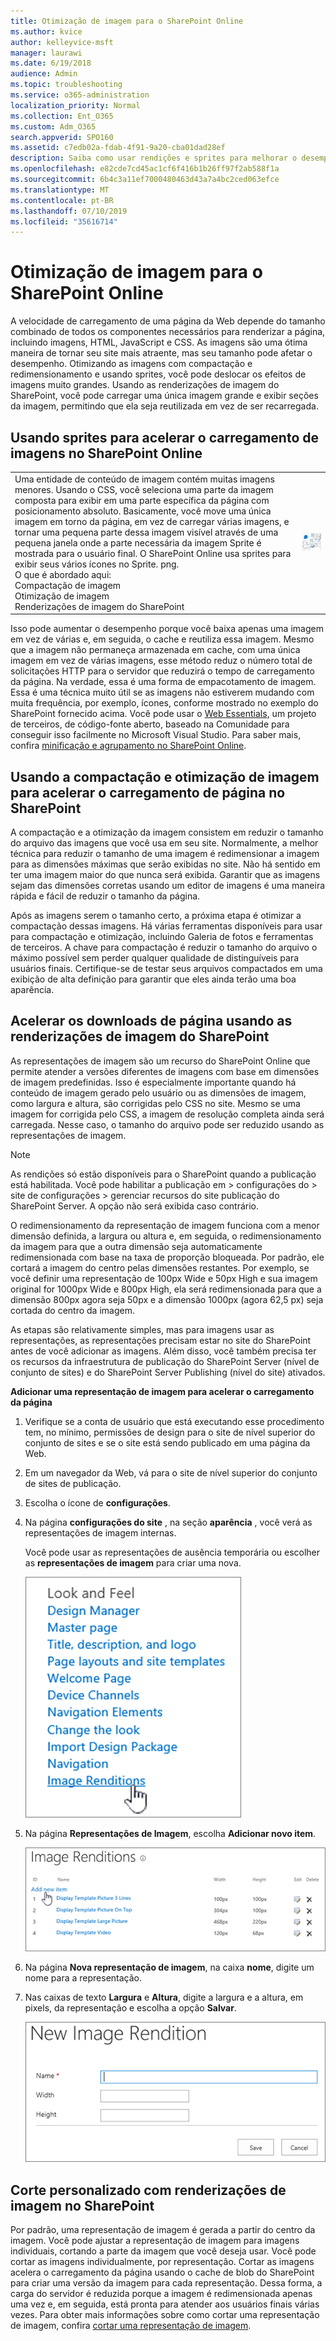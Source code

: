```yaml
---
title: Otimização de imagem para o SharePoint Online
ms.author: kvice
author: kelleyvice-msft
manager: laurawi
ms.date: 6/19/2018
audience: Admin
ms.topic: troubleshooting
ms.service: o365-administration
localization_priority: Normal
ms.collection: Ent_O365
ms.custom: Adm_O365
search.appverid: SPO160
ms.assetid: c7edb02a-fdab-4f91-9a20-cba01dad28ef
description: Saiba como usar rendições e sprites para melhorar o desempenho de imagens nos seus sites do SharePoint Online.
ms.openlocfilehash: e82cde7cd45ac1cf6f416b1b26ff97f2ab588f1a
ms.sourcegitcommit: 6b4c3a11ef7000480463d43a7a4bc2ced063efce
ms.translationtype: MT
ms.contentlocale: pt-BR
ms.lasthandoff: 07/10/2019
ms.locfileid: "35616714"
---
```

# <a name="image-optimization-for-sharepoint-online"></a>Otimização de imagem para o SharePoint Online

A velocidade de carregamento de uma página da Web depende do tamanho combinado de todos os componentes necessários para renderizar a página, incluindo imagens, HTML, JavaScript e CSS. As imagens são uma ótima maneira de tornar seu site mais atraente, mas seu tamanho pode afetar o desempenho. Otimizando as imagens com compactação e redimensionamento e usando sprites, você pode deslocar os efeitos de imagens muito grandes. Usando as renderizações de imagem do SharePoint, você pode carregar uma única imagem grande e exibir seções da imagem, permitindo que ela seja reutilizada em vez de ser recarregada.
  
## <a name="using-sprites-to-speed-up-image-loading-in-sharepoint-online"></a>Usando sprites para acelerar o carregamento de imagens no SharePoint Online

|||
|:-----|:-----|
| Uma entidade de conteúdo de imagem contém muitas imagens menores. Usando o CSS, você seleciona uma parte da imagem composta para exibir em uma parte específica da página com posicionamento absoluto. Basicamente, você move uma única imagem em torno da página, em vez de carregar várias imagens, e tornar uma pequena parte dessa imagem visível através de uma pequena janela onde a parte necessária da imagem Sprite é mostrada para o usuário final. O SharePoint Online usa sprites para exibir seus vários ícones no Sprite. png.  <br/>  O que é abordado aqui:  <br/>  Compactação de imagem  <br/>  Otimização de imagem  <br/>  Renderizações de imagem do SharePoint  <br/> |![Captura de tela do excommon](media/cc5cdee1-8e54-4537-9a8a-8854f4ee849f.png)|
   
Isso pode aumentar o desempenho porque você baixa apenas uma imagem em vez de várias e, em seguida, o cache e reutiliza essa imagem. Mesmo que a imagem não permaneça armazenada em cache, com uma única imagem em vez de várias imagens, esse método reduz o número total de solicitações HTTP para o servidor que reduzirá o tempo de carregamento da página. Na verdade, essa é uma forma de empacotamento de imagem. Essa é uma técnica muito útil se as imagens não estiverem mudando com muita frequência, por exemplo, ícones, conforme mostrado no exemplo do SharePoint fornecido acima. Você pode usar o [Web Essentials](http://vswebessentials.com/), um projeto de terceiros, de código-fonte aberto, baseado na Comunidade para conseguir isso facilmente no Microsoft Visual Studio. Para saber mais, confira [minificação e agrupamento no SharePoint Online](https://go.microsoft.com/fwlink/?LinkId=708698).
  
## <a name="using-image-compression-and-optimization-to-speed-up-page-loading-in-sharepoint"></a>Usando a compactação e otimização de imagem para acelerar o carregamento de página no SharePoint

A compactação e a otimização da imagem consistem em reduzir o tamanho do arquivo das imagens que você usa em seu site. Normalmente, a melhor técnica para reduzir o tamanho de uma imagem é redimensionar a imagem para as dimensões máximas que serão exibidas no site. Não há sentido em ter uma imagem maior do que nunca será exibida. Garantir que as imagens sejam das dimensões corretas usando um editor de imagens é uma maneira rápida e fácil de reduzir o tamanho da página.
  
Após as imagens serem o tamanho certo, a próxima etapa é otimizar a compactação dessas imagens. Há várias ferramentas disponíveis para usar para compactação e otimização, incluindo Galeria de fotos e ferramentas de terceiros. A chave para compactação é reduzir o tamanho do arquivo o máximo possível sem perder qualquer qualidade de distinguíveis para usuários finais. Certifique-se de testar seus arquivos compactados em uma exibição de alta definição para garantir que eles ainda terão uma boa aparência.
  
## <a name="speed-up-page-downloads-by-using-sharepoint-image-renditions"></a>Acelerar os downloads de página usando as renderizações de imagem do SharePoint

As representações de imagem são um recurso do SharePoint Online que permite atender a versões diferentes de imagens com base em dimensões de imagem predefinidas. Isso é especialmente importante quando há conteúdo de imagem gerado pelo usuário ou as dimensões de imagem, como largura e altura, são corrigidas pelo CSS no site. Mesmo se uma imagem for corrigida pelo CSS, a imagem de resolução completa ainda será carregada. Nesse caso, o tamanho do arquivo pode ser reduzido usando as representações de imagem.
  
> [!NOTE]
> As rendições só estão disponíveis para o SharePoint quando a publicação está habilitada. Você pode habilitar a publicação em \> configurações do \> site de configurações \> gerenciar recursos do site publicação do SharePoint Server. A opção não será exibida caso contrário. 
  
O redimensionamento da representação de imagem funciona com a menor dimensão definida, a largura ou altura e, em seguida, o redimensionamento da imagem para que a outra dimensão seja automaticamente redimensionada com base na taxa de proporção bloqueada. Por padrão, ele cortará a imagem do centro pelas dimensões restantes. Por exemplo, se você definir uma representação de 100px Wide e 50px High e sua imagem original for 1000px Wide e 800px High, ela será redimensionada para que a dimensão 800px agora seja 50px e a dimensão 1000px (agora 62,5 px) seja cortada do centro da imagem.
  
As etapas são relativamente simples, mas para imagens usar as representações, as representações precisam estar no site do SharePoint antes de você adicionar as imagens. Além disso, você também precisa ter os recursos da infraestrutura de publicação do SharePoint Server (nível de conjunto de sites) e do SharePoint Server Publishing (nível do site) ativados.
  
 **Adicionar uma representação de imagem para acelerar o carregamento da página**
  
1. Verifique se a conta de usuário que está executando esse procedimento tem, no mínimo, permissões de design para o site de nível superior do conjunto de sites e se o site está sendo publicado em uma página da Web.
    
2. Em um navegador da Web, vá para o site de nível superior do conjunto de sites de publicação.
    
3. Escolha o ícone de **configurações**. 
    
4. Na página **configurações do site** , na seção **aparência** , você verá as representações de imagem internas. 
    
    Você pode usar as representações de ausência temporária ou escolher as **representações de imagem** para criar uma nova. 
    
    ![Captura de tela da representação de imagem](media/eaae0d53-657d-47ef-b687-65c5167eae4d.PNG)
  
5. Na página **Representações de Imagem**, escolha **Adicionar novo item**.
    
    ![Captura de tela de Adicionar Novo Item](media/8cede22e-52bf-4d9d-99cb-162f2f6ce92b.PNG)
  
6. Na página **Nova representação de imagem**, na caixa **nome**, digite um nome para a representação. 
    
7. Nas caixas de texto **Largura** e **Altura**, digite a largura e a altura, em pixels, da representação e escolha a opção **Salvar**.
    
    ![Captura de tela do Nome da Representação de Imagem](media/5a6119ed-c163-40df-a4db-ec629d15607d.PNG)
  
## <a name="custom-cropping-with-image-renditions-in-sharepoint"></a>Corte personalizado com renderizações de imagem no SharePoint

Por padrão, uma representação de imagem é gerada a partir do centro da imagem. Você pode ajustar a representação de imagem para imagens individuais, cortando a parte da imagem que você deseja usar. Você pode cortar as imagens individualmente, por representação. Cortar as imagens acelera o carregamento da página usando o cache de blob do SharePoint para criar uma versão da imagem para cada representação. Dessa forma, a carga do servidor é reduzida porque a imagem é redimensionada apenas uma vez e, em seguida, está pronta para atender aos usuários finais várias vezes. Para obter mais informações sobre como cortar uma representação de imagem, confira [cortar uma representação de imagem](https://go.microsoft.com/fwlink/p/?LinkId=525626).
  

